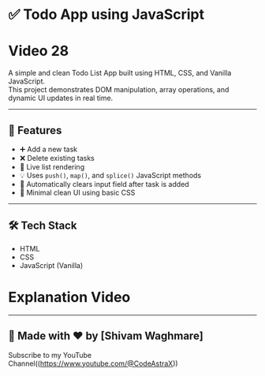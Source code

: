 # ✅ Todo App using JavaScript
# Video 28

A simple and clean Todo List App built using HTML, CSS, and Vanilla JavaScript.  
This project demonstrates DOM manipulation, array operations, and dynamic UI updates in real time.

---

## 🚀 Features

- ➕ Add a new task
- ❌ Delete existing tasks
- 📃 Live list rendering
- 💡 Uses `push()`, `map()`, and `splice()` JavaScript methods
- 🧼 Automatically clears input field after task is added
- 🎨 Minimal clean UI using basic CSS

---

## 🛠️ Tech Stack

- HTML
- CSS
- JavaScript (Vanilla)

# Explanation Video

---

## 🙌 Made with ❤️ by [Shivam Waghmare]
Subscribe to my YouTube Channel((https://www.youtube.com/@CodeAstraX))
